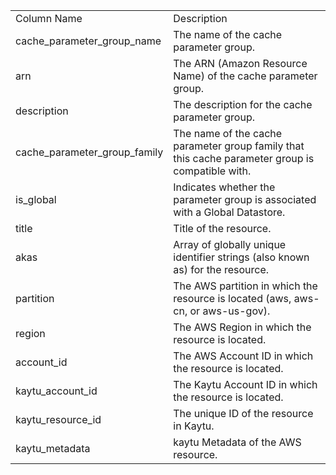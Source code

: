 <table>
	<tr><td>Column Name</td><td>Description</td></tr>
	<tr><td>cache_parameter_group_name</td><td>The name of the cache parameter group.</td></tr>
	<tr><td>arn</td><td>The ARN (Amazon Resource Name) of the cache parameter group.</td></tr>
	<tr><td>description</td><td>The description for the cache parameter group.</td></tr>
	<tr><td>cache_parameter_group_family</td><td>The name of the cache parameter group family that this cache parameter group is compatible with.</td></tr>
	<tr><td>is_global</td><td>Indicates whether the parameter group is associated with a Global Datastore.</td></tr>
	<tr><td>title</td><td>Title of the resource.</td></tr>
	<tr><td>akas</td><td>Array of globally unique identifier strings (also known as) for the resource.</td></tr>
	<tr><td>partition</td><td>The AWS partition in which the resource is located (aws, aws-cn, or aws-us-gov).</td></tr>
	<tr><td>region</td><td>The AWS Region in which the resource is located.</td></tr>
	<tr><td>account_id</td><td>The AWS Account ID in which the resource is located.</td></tr>
	<tr><td>kaytu_account_id</td><td>The Kaytu Account ID in which the resource is located.</td></tr>
	<tr><td>kaytu_resource_id</td><td>The unique ID of the resource in Kaytu.</td></tr>
	<tr><td>kaytu_metadata</td><td>kaytu Metadata of the AWS resource.</td></tr>
</table>